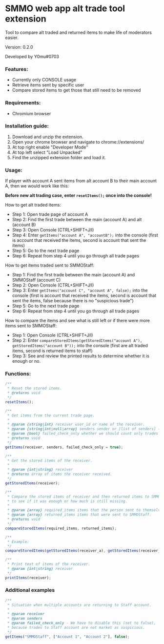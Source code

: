 # SMMO web app alt trade tool extension
Tool to compare alt traded and returned items to make life of moderators easier.

Version: 0.2.0

Developed by Y0mu#0703

### Features:
- Currently only CONSOLE usage
- Retrieve items sent by specific user
- Compare stored items to get those that still need to be removed

### Requirements:
- Chromium browser

### Installation guide:
1. Download and unzip the extension.
2. Open your chrome browser and navigate to chrome://extensions/
3. At top right enable "Developer Mode"
4. At top left select "Load Unpacked"
5. Find the unzipped extension folder and load it.

### Usage:
If player with account A sent items from alt account B to their main account A, then we would work like this:

**Before new alt trading case, enter `resetItems();` once into the console!**

How to get alt traded items:
- Step 1: Open trade page of account A
- Step 2: Find the first trade between the main (account A) and alt (account B)
- Step 3: Open Console (CTRL+SHIFT+J/I)
- Step 4: Enter `getItems("account A", "accountB");` into the console (first is account that received the items, second is account that sent the items)
- Step 5: Go to the next trade page
- Step 6: Repeat from step 4 until you go through all trade pages

How to get items traded sent to SMMOStaff:
- Step 1: Find the first trade between the main (account A) and SMMOStaff (account C)
- Step 2: Open Console (CTRL+SHIFT+J/I)
- Step 3: Enter `getItems("account C", "account A", false);` into the console (first is account that received the items, second is account that sent the items, false because there is no "suspicious trade")
- Step 5: Go to the next trade page
- Step 6: Repeat from step 4 until you go through all trade pages

How to compare the items and see what is still left or if there were more items sent to SMMOStaff:
- Step 1: Open Console (CTRL+SHIFT+J/I)
- Step 2: Enter `compareStoredItems(getStoredItems("account A"), getStoredItems("account B"));` into the console  (first are alt traded items, second is returned items to staff)
- Step 3: See and review the printed results to determine whether it is enough or no.

### Functions:
```js
/**
 * Reset the stored items.
 * @returns void
 */
resetItems();
```

```js
/**
 * Get items from the current trade page.
 *
 * @param {string|int} receiver user_id or name of the receiver.
 * @param {string|int|null|array} senders sender or [list of senders] (name, id).
 * @param {bool} failed_check_only whether we should count only trades that are suspicious.
 * @returns void
 */
getItems(receiver, senders, failed_check_only = true);
```

```js
/**
 * Get the stored items of the receiver.
 *
 * @param {int|string} receiver
 * @returns array of items the receiver received.
 */
getStoredItems(receiver);
```

```js
/**
 * Compare the stored items of receiver and then returned items to SMMO staff
 * to see if it was enough or how much is still missing.
 *
 * @param {array} required_items items that the person sent to themselves.
 * @param {array} returned_items items that were sent to SMMOStaff.
 * @returns void
 */
compareStoredItems(required_items, returned_items);

/**
 * Example:
 */
compareStoredItems(getStoredItems(receiver_a), getStoredItems(receiver_b));
```

```js
/**
 * Print text of items of the receiver.
 * @param {int|string} receiver 
 */
printItems(receiver);
```

### Additional examples

```js
/**
 * Situation when multiple accounts are returning to Staff account.
 * 
 * @param receiver
 * @param senders
 * @param failed_check_only - We have to disable this (set to false), 
 * because trades to Staff account are not market as suspicious.
 */
getItems("SMMOStaff", ["Account 1", "Account 2"], false);
```